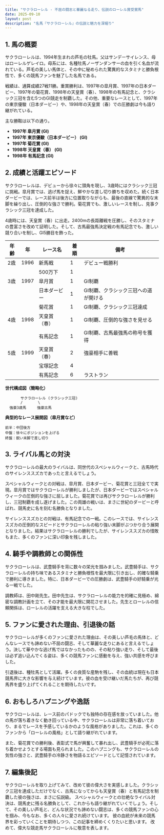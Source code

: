 ```yaml
---
title: "サクラローレル - 不屈の闘志と華麗なる走り、伝説のローレル賞受賞馬"
date: 2025-09-10
layout: post
description: "名馬『サクラローレル』の伝説と魅力を深堀り"
---
```


## 1. 馬の概要

サクラローレルは、1994年生まれの芦毛の牡馬。父はサンデーサイレンス、母はローレルゲレイロ。母系には、名種牡馬ノーザンダンサーの血を引く名血が流れている。芦毛の美しい馬体と、その中に秘められた驚異的なスタミナと勝負根性で、多くの競馬ファンを魅了した名馬である。

戦績は、通算成績27戦11勝。重賞勝利は、1997年の皐月賞、1997年の日本ダービー、1997年の菊花賞、1998年の天皇賞（春）、1998年の有馬記念と、クラシック三冠を含む5つのGI競走を制覇した。その他、重要なレースとして、1997年の東京優駿（日本ダービー）や、1998年の天皇賞（春）での圧勝劇は今も語り継がれている。

主な勝鞍は以下の通り。

* **1997年 皐月賞 (GI)**
* **1997年 東京優駿（日本ダービー） (GI)**
* **1997年 菊花賞 (GI)**
* **1998年 天皇賞（春） (GI)**
* **1998年 有馬記念 (GI)**


## 2. 成績と活躍エピソード

サクラローレルは、デビューから徐々に頭角を現し、3歳時にはクラシック三冠に挑戦。皐月賞では、逃げ馬を捉え、鮮やかな差し切り勝ちを収めた。続く日本ダービーでは、レース前半は後方に位置取りながらも、最後の直線で驚異的な末脚を繰り出し、圧倒的な強さで勝利。菊花賞でも、激しいレースを制し、見事クラシック三冠を達成した。

4歳時には、天皇賞（春）に出走。2400mの長距離戦を圧勝し、そのスタミナの豊富さを改めて証明した。そして、古馬最強馬決定戦の有馬記念でも、激しい競り合いを制し、GI5勝目を飾った。

| 年齢 | 年  | レース名          | 着順 | 備考                                      |
|------|-----|-------------------|-------|-------------------------------------------|
| 2歳   | 1996 | 新馬戦            | 1     | デビュー戦勝利                             |
|       |     | 500万下           | 1     |                                           |
| 3歳   | 1997 | 皐月賞            | 1     | GI制覇                                     |
|       |     | 日本ダービー        | 1     | GI制覇、クラシック三冠への道が開ける       |
|       |     | 菊花賞            | 1     | GI制覇、クラシック三冠達成                 |
| 4歳   | 1998 | 天皇賞（春）      | 1     | GI制覇、圧倒的な強さを見せる               |
|       |     | 有馬記念          | 1     | GI制覇、古馬最強馬の称号を獲得             |
| 5歳   | 1999 | 天皇賞（春）      | 2     | 強豪相手に善戦                            |
|       |     | 宝塚記念          | 4     |                                           |
|       |     | 有馬記念          | 6     | ラストラン                               |


**世代構成図（簡略化）**

```
       サクラローレル (クラシック三冠)
       /       \
  強豪3歳馬     強豪古馬
```

**典型的なレース展開図（皐月賞など）**

```
前半：中団後方
中盤：徐々にポジションを上げる
終盤：鋭い末脚で差し切り
```


## 3. ライバル馬との対決

サクラローレルの最大のライバルは、同世代のスペシャルウィークと、古馬時代のサイレンススズカであったと言えるでしょう。

スペシャルウィークとの対戦は、皐月賞、日本ダービー、菊花賞と三冠全てで実現。皐月賞ではサクラローレルが勝利しましたが、日本ダービーではスペシャルウィークの圧倒的な強さに屈しました。菊花賞では再びサクラローレルが勝利し、三冠制覇を成し遂げました。この両雄の戦いは、まさに世紀のダービーと呼ばれ、競馬史に名を刻む名勝負となりました。

サイレンススズカとの対戦は、有馬記念での一戦。このレースでは、サイレンススズカの圧倒的なスピードとサクラローレルの粘り強い末脚がぶつかり合う展開となりました。結果はサクラローレルの勝利でしたが、サイレンススズカの惜敗もまた、多くのファンに深い印象を残しました。


## 4. 騎手や調教師との関係性

サクラローレルは、武豊騎手を背に数々の栄光を掴みました。武豊騎手は、サクラローレルの持ち味であるスタミナと勝負根性を最大限に引き出し、的確な騎乗で勝利に導きました。特に、日本ダービーでの圧勝劇は、武豊騎手の好騎乗が光る一戦でした。

調教師は、田中剛先生。田中先生は、サクラローレルの能力を的確に見極め、綿密な調教計画を立て、その才能を最大限に開花させました。先生とローレルの信頼関係は、ローレルの活躍を支える大きな柱でした。


## 5. ファンに愛された理由、引退後の話

サクラローレルが多くのファンに愛された理由は、その美しい芦毛の馬体と、どんなレースでも諦めない不屈の闘志、そして華麗な走りにあると言えるでしょう。決して華やかな逃げ馬ではなかったものの、その粘り強い走り、そして最後は必ず追い込んでくる姿は、多くの競馬ファンに感動を与え、強い共感を呼びました。

引退後は、種牡馬として活躍。多くの良質な産駒を残し、その血統は現在も日本競馬界に大きな影響を与え続けています。彼の血を受け継いだ馬たちが、再び競馬界を盛り上げてくれることを期待したいです。


## 6. おもしろハプニングや逸話

サクラローレルは、レース前のパドックでも独特の存在感を放っていました。他の馬が落ち着きなく動き回っている中、サクラローレルは非常に落ち着いており、まるでレースを予感しているかのような風格がありました。これは、多くのファンから「ローレルの風格」として語り継がれています。

また、菊花賞での勝利後、表彰式で馬が興奮して暴れ出し、武豊騎手が必死に落ち着かせようとする場面も見られました。このハプニングも、サクラローレルの気性の強さと、武豊騎手の冷静さを物語るエピソードとして記憶されています。


## 7. 編集後記

サクラローレルを取り上げてみて、改めて彼の偉大さを実感しました。クラシック三冠を達成しただけでなく、古馬になってからも天皇賞（春）と有馬記念を制覇した彼の強さは、まさに伝説級。  スペシャルウィークとの壮絶なライバル対決は、競馬史に残る名勝負として、これからも語り継がれていくでしょう。そして、その美しい芦毛と、どんな状況でも諦めない闘志は、多くの競馬ファンの心を掴み、今もなお、多くの人々に愛され続けています。  彼の血統が未来の競馬界を彩っていくことを期待しつつ、この記事を締めくくりたいと思います。  改めて、偉大な競走馬サクラローレルに敬意を表します。
